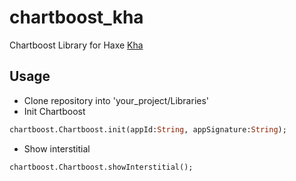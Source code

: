 # chartboost_kha
Chartboost Library for Haxe [Kha](https://github.com/KTXSoftware/Kha)

## Usage
- Clone repository into 'your_project/Libraries'
- Init Chartboost
``` hx
chartboost.Chartboost.init(appId:String, appSignature:String);
```
- Show interstitial
``` hx
chartboost.Chartboost.showInterstitial();
```